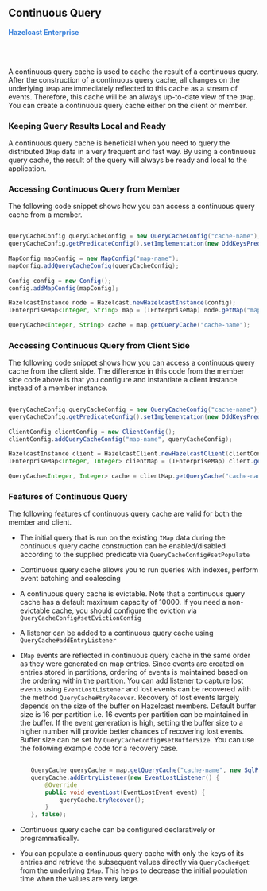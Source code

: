 ## Continuous Query 

<font color="#3981DB">**Hazelcast Enterprise**</font>

<br></br>

A continuous query cache is used to cache the result of a continuous query. After the construction of a continuous query cache, all changes on the underlying `IMap` are immediately reflected to this cache as a stream of events. Therefore, this cache will be an always up-to-date view of the `IMap`. You can create a continuous query cache either on the client or member.

### Keeping Query Results Local and Ready

A continuous query cache is beneficial when you need to query the distributed `IMap` data in a very frequent and fast way. By using a continuous query cache, the result of the query will always be ready and local to the application.

### Accessing Continuous Query from Member

The following code snippet shows how you can access a continuous query cache from a member.
     
```java

QueryCacheConfig queryCacheConfig = new QueryCacheConfig("cache-name");
queryCacheConfig.getPredicateConfig().setImplementation(new OddKeysPredicate());
       
MapConfig mapConfig = new MapConfig("map-name");
mapConfig.addQueryCacheConfig(queryCacheConfig);
       
Config config = new Config();
config.addMapConfig(mapConfig);
      
HazelcastInstance node = Hazelcast.newHazelcastInstance(config);
IEnterpriseMap<Integer, String> map = (IEnterpriseMap) node.getMap("map-name");
       
QueryCache<Integer, String> cache = map.getQueryCache("cache-name");

```     

### Accessing Continuous Query from Client Side

The following code snippet shows how you can access a continuous query cache from the client side.
The difference in this code from the member side code above is that you configure and instantiate
a client instance instead of a member instance.

     
```java

QueryCacheConfig queryCacheConfig = new QueryCacheConfig("cache-name");
queryCacheConfig.getPredicateConfig().setImplementation(new OddKeysPredicate());
       
ClientConfig clientConfig = new ClientConfig();
clientConfig.addQueryCacheConfig("map-name", queryCacheConfig);
      
HazelcastInstance client = HazelcastClient.newHazelcastClient(clientConfig);
IEnterpriseMap<Integer, Integer> clientMap = (IEnterpriseMap) client.getMap("map-name");
       
QueryCache<Integer, Integer> cache = clientMap.getQueryCache("cache-name");

```

### Features of Continuous Query

The following features of continuous query cache are valid for both the member and client.

* The initial query that is run on the existing `IMap` data during the continuous query cache construction can be enabled/disabled according to the supplied predicate via `QueryCacheConfig#setPopulate`
* Continuous query cache allows you to run queries with indexes, perform event batching and coalescing
* A continuous query cache is evictable. Note that a continuous query cache has a default maximum capacity of 10000. If you need a non-evictable cache, you should configure the eviction via `QueryCacheConfig#setEvictionConfig`
* A listener can be added to a continuous query cache using `QueryCache#addEntryListener`
* `IMap` events are reflected in continuous query cache in the same order as they were generated on map entries. Since events are created on entries stored in partitions, ordering of events is maintained based on the ordering within the partition. You can add listener to capture lost events using `EventLostListener` and lost events can be recovered with the method `QueryCache#tryRecover`.
Recovery of lost events largely depends on the size of the buffer on Hazelcast members. Default buffer size is 16 per partition i.e. 16 events per partition can be maintained in the buffer. If the event generation is high, setting the buffer size to a higher number will provide better chances of recovering lost events. Buffer size can be set by `QueryCacheConfig#setBufferSize`.
You can use the following example code for a recovery case.

    ```java
       
       QueryCache queryCache = map.getQueryCache("cache-name", new SqlPredicate("this > 20"), true);
       queryCache.addEntryListener(new EventLostListener() {
           @Override
           public void eventLost(EventLostEvent event) {
               queryCache.tryRecover();
           }
       }, false);
    ```
   
* Continuous query cache can be configured declaratively or programmatically.
* You can populate a continuous query cache with only the keys of its entries and retrieve the subsequent values directly via `QueryCache#get` from the underlying `IMap`. This helps to decrease the initial population time when the values are very large.
<br></br>





